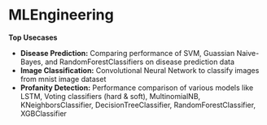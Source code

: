 # MLEngineering

<b>Top Usecases</b>
<ul>
 <li><b>Disease Prediction:</b> Comparing performance of SVM, Guassian Naive-Bayes, and RandomForestClassifiers on disease prediction data</li>
 <li><b>Image Classification:</b> Convolutional Neural Network to classify images from mnist image dataset</li>
 <li><b>Profanity Detection:</b> Performance comparison of various models like LSTM, Voting classifiers (hard & soft), MultinomialNB, KNeighborsClassifier, DecisionTreeClassifier, RandomForestClassifier, XGBClassifier  </li>
</ul>
